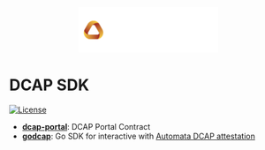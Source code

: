 <div align="center">
  <picture>
    <source media="(prefers-color-scheme: dark)" srcset="https://raw.githubusercontent.com/automata-network/automata-brand-kit/main/PNG/ATA_White%20Text%20with%20Color%20Logo.png">
    <source media="(prefers-color-scheme: light)" srcset="https://raw.githubusercontent.com/automata-network/automata-brand-kit/main/PNG/ATA_Black%20Text%20with%20Color%20Logo.png">
    <img src="https://raw.githubusercontent.com/automata-network/automata-brand-kit/main/PNG/ATA_White%20Text%20with%20Color%20Logo.png" width="50%">
  </picture>
</div>

# DCAP SDK
[![License](https://img.shields.io/badge/License-Apache%202.0-blue.svg)](LICENSE)


* **[dcap-portal](./packages/dcap-portal/)**: DCAP Portal Contract
* **[godcap](./packages/godcap/)**: Go SDK for interactive with [Automata DCAP attestation](http://github.com/automata-network/automata-dcap-attestation)
